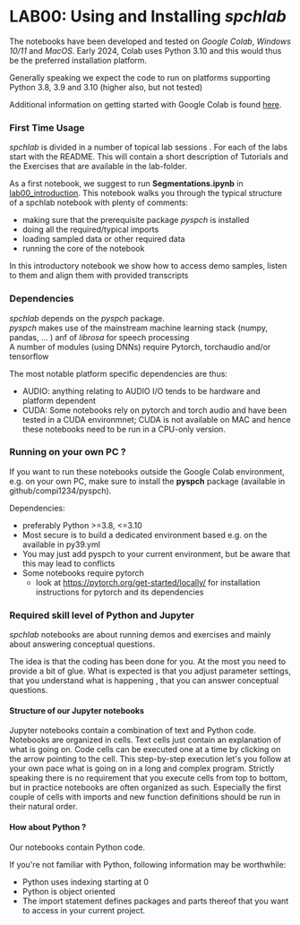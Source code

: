 # LAB00: Using and Installing *spchlab* 

The notebooks have been developed and tested on *Google Colab*, *Windows 10/11* and *MacOS*.  Early 2024, Colab uses Python 3.10 and this would thus be the preferred installation platform.

Generally speaking we expect the code to run on platforms supporting Python 3.8, 3.9 and 3.10 (higher also, but not tested)

Additional information on getting started with Google Colab is found [here](COLAB.md).   


### First Time Usage

*spchlab* is divided in a number of topical lab sessions .
For each of the labs start with the README.
This will contain a short description of Tutorials and the Exercises that are available in the lab-folder.

As a first notebook, we suggest to run  **Segmentations.ipynb** in [lab00_introduction](https://github.com/compi1234/spchlab/tree/main/lab00_introduction/).  This notebook walks you through the typical structure of a spchlab notebook with plenty of comments:
- making sure that the prerequisite package *pyspch* is installed
- doing all the required/typical imports
- loading sampled data or other required data
- running the core of the notebook

In this introductory notebook we show how to access demo samples, listen to them and align them with provided transcripts


### Dependencies
*spchlab*  depends on the *pyspch* package.   
*pyspch* makes use of the mainstream machine learning stack (numpy, pandas, ... ) anf of *librosa* for speech processing   
A number of modules (using DNNs) require Pytorch, torchaudio and/or tensorflow

The most notable platform specific dependencies are thus:
- AUDIO: anything relating to AUDIO I/O tends to be hardware and platform dependent
- CUDA: Some notebooks rely on pytorch and torch audio and have been tested in a CUDA environmnet;  CUDA is not available on MAC and hence these notebooks need to be run in a CPU-only version. 

### Running on your own PC ?

If you want to run these notebooks outside the Google Colab environment, e.g. on your own PC,  make sure to install the **pyspch** package (available in github/compi1234/pyspch).  

Dependencies:
+ preferably Python >=3.8, <=3.10
+ Most secure is to build a dedicated environment based e.g. on the available in py39.yml 
+ You may just add pyspch to your current environment, but be aware that this may lead to conflicts
+ Some notebooks require pytorch
    - look at https://pytorch.org/get-started/locally/  for installation instructions for pytorch and its dependencies

### Required skill level of Python and Jupyter

*spchlab* notebooks are about running demos and exercises and mainly about answering conceptual questions.

The idea is that the coding has been done for you.   At the most you need to provide a bit of glue.
What is expected is that you adjust parameter settings, that you understand what is happening ,
that you can answer conceptual questions. 


#### Structure of our Jupyter notebooks
Jupyter notebooks contain a combination of text and Python code.  Notebooks are organized in cells. Text cells just contain an explanation of what is going on. Code cells can be executed one at a time by clicking on the arrow pointing to the cell. This step-by-step execution let's you follow at your own pace what is going on in a long and complex program. Strictly speaking there is no requirement that you execute cells from top to bottom, but in practice notebooks are often organized as such.  Especially the first couple of cells with imports and new function definitions should be run in their natural order.

#### How about Python ?
Our notebooks contain Python code. 

If you're not familiar with Python, following information may be worthwhile:
+ Python uses indexing starting at 0
+ Python is object oriented
+ The import statement defines packages and parts thereof that you want to access in your current  project.

